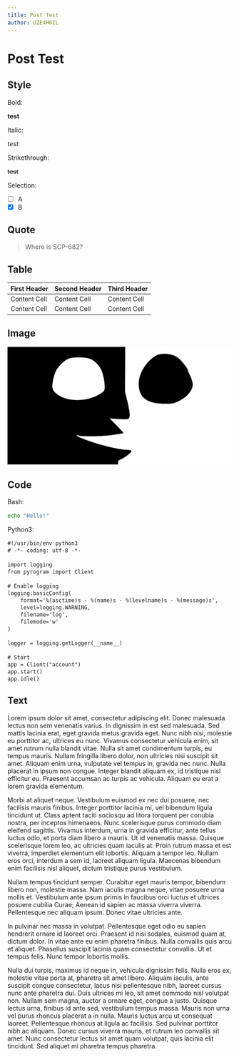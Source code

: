 ```yaml
---
title: Post Test
author: UZE4H6IL
---
```


# Post Test

## Style

Bold:

**test**

Italic:

*test*

Strikethrough:

~~test~~

Selection:

- [ ] A
- [x] B

## Quote

> Where is SCP-682?

## Table

First Header | Second Header | Third Header
------------ | ------------- | ------------
Content Cell | Content Cell  | Content Cell
Content Cell | Content Cell  | Content Cell

## Image

![](/images/cover.png)

## Code

Bash:

```bash
echo "Hello!"
```

Python3:

```python3
#!/usr/bin/env python3
# -*- coding: utf-8 -*-

import logging
from pyrogram import Client

# Enable logging
logging.basicConfig(
    format='%(asctime)s - %(name)s - %(levelname)s - %(message)s',
    level=logging.WARNING,
    filename='log',
    filemode='w'
)

logger = logging.getLogger(__name__)

# Start
app = Client("account")
app.start()
app.idle()
```

## Text

Lorem ipsum dolor sit amet, consectetur adipiscing elit. Donec 
malesuada lectus non sem venenatis varius. In dignissim in est sed 
malesuada. Sed mattis lacinia erat, eget gravida metus gravida eget. 
Nunc nibh nisi, molestie eu porttitor ac, ultrices eu nunc. Vivamus 
consectetur vehicula enim, sit amet rutrum nulla blandit vitae. Nulla 
sit amet condimentum turpis, eu tempus mauris. Nullam fringilla libero 
dolor, non ultricies nisi suscipit sit amet. Aliquam enim urna, 
vulputate vel tempus in, gravida nec nunc. Nulla placerat in ipsum non 
congue. Integer blandit aliquam ex, id tristique nisl efficitur eu. 
Praesent accumsan ac turpis ac vehicula. Aliquam eu erat a lorem 
gravida elementum.

Morbi at aliquet neque. Vestibulum euismod ex nec dui posuere, nec 
facilisis mauris finibus. Integer porttitor lacinia mi, vel bibendum 
ligula tincidunt ut. Class aptent taciti sociosqu ad litora torquent 
per conubia nostra, per inceptos himenaeos. Nunc scelerisque purus 
commodo diam eleifend sagittis. Vivamus interdum, urna in gravida 
efficitur, ante tellus luctus odio, et porta diam libero a mauris. 
Ut id venenatis massa. Quisque scelerisque lorem leo, ac ultricies 
quam iaculis at. Proin rutrum massa et est viverra, imperdiet elementum 
elit lobortis. Aliquam a tempor leo. Nullam eros orci, interdum a sem 
id, laoreet aliquam ligula. Maecenas bibendum enim facilisis nisl 
aliquet, dictum tristique purus vestibulum.

Nullam tempus tincidunt semper. Curabitur eget mauris tempor, bibendum 
libero non, molestie massa. Nam iaculis magna neque, vitae posuere urna 
mollis et. Vestibulum ante ipsum primis in faucibus orci luctus et 
ultrices posuere cubilia Curae; Aenean id sapien ac massa viverra 
viverra. Pellentesque nec aliquam ipsum. Donec vitae ultricies ante.

In pulvinar nec massa in volutpat. Pellentesque eget odio eu sapien 
hendrerit ornare id laoreet orci. Praesent id nisi sodales, euismod 
quam at, dictum dolor. In vitae ante eu enim pharetra finibus. Nulla 
convallis quis arcu et aliquet. Phasellus suscipit lacinia quam 
consectetur convallis. Ut et tempus felis. Nunc tempor lobortis mollis.

Nulla dui turpis, maximus id neque in, vehicula dignissim felis. 
Nulla eros ex, molestie vitae porta at, pharetra sit amet libero. 
Aliquam iaculis, ante suscipit congue consectetur, lacus nisi 
pellentesque nibh, laoreet cursus nunc ante pharetra dui. Duis ultrices 
mi leo, sit amet commodo nisl volutpat non. Nullam sem magna, auctor a 
ornare eget, congue a justo. Quisque lectus urna, finibus id ante sed, 
vestibulum tempus massa. Mauris non urna vel purus rhoncus placerat a 
in nulla. Mauris luctus arcu ut consequat laoreet. Pellentesque rhoncus 
at ligula ac facilisis. Sed pulvinar porttitor nibh ac aliquam. Donec 
cursus viverra mauris, et rutrum leo convallis sit amet. Nunc 
consectetur lectus sit amet quam volutpat, quis lacinia elit tincidunt. 
Sed aliquet mi pharetra tempus pharetra.
